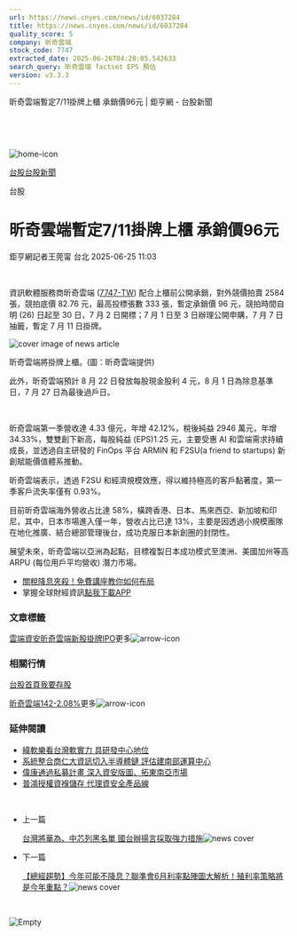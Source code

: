 ```yaml
---
url: https://news.cnyes.com/news/id/6037284
title: https://news.cnyes.com/news/id/6037284
quality_score: 5
company: 昕奇雲端
stock_code: 7747
extracted_date: 2025-06-26T04:28:05.542633
search_query: 昕奇雲端 factset EPS 預估
version: v3.3.3
---
```


昕奇雲端暫定7/11掛牌上櫃 承銷價96元 | 鉅亨網 - 台股新聞

‌

‌

![home-icon](/assets/icons/breadCrumb/symbol-icon-home.svg)

[台股](/news/cat/tw_stock)[台股新聞](/news/cat/tw_stock_news)

台股

# 昕奇雲端暫定7/11掛牌上櫃 承銷價96元

鉅亨網記者王莞甯 台北 2025-06-25 11:03

‌

資訊軟體服務商昕奇雲端 ([7747-TW](https://www.cnyes.com/twstock/7747)) 配合上櫃前公開承銷，對外競價拍賣 2584 張，競拍底價 82.76 元，最高投標張數 333 張，暫定承銷價 96 元，競拍時間自明 (26) 日起至 30 日，7 月 2 日開標；7 月 1 日至 3 日辦理公開申購，7 月 7 日抽籤，暫定 7 月 11 日掛牌。

![cover image of news article](/_next/image?url=https%3A%2F%2Fcimg.cnyes.cool%2Fprod%2Fnews%2F6037284%2Fl%2F7e866115e0a3c340b54f6bc3bba1a2c3.jpg&w=3840&q=75)

昕奇雲端將掛牌上櫃。(圖：昕奇雲端提供)

此外，昕奇雲端預計 8 月 22 日發放每股現金股利 4 元，8 月 1 日為除息基準日，7 月 27 日為最後過戶日。

‌

昕奇雲端第一季營收達 4.33 億元，年增 42.12%，稅後純益 2946 萬元，年增 34.33%，雙雙創下新高，每股純益 (EPS)1.25 元，主要受惠 AI 和雲端需求持續成長，並透過自主研發的 FinOps 平台 ARMIN 和 F2SU(a friend to startups) 新創賦能價值體系推動。

昕奇雲端表示，透過 F2SU 和經濟規模效應，得以維持極高的客戶黏著度，第一季客戶流失率僅有 0.93%。

目前昕奇雲端海外營收占比達 58%，橫跨香港、日本、馬來西亞、新加坡和印尼，其中，日本市場進入僅一年，營收占比已達 13%，主要是因透過小規模團隊在地化推廣、結合總部管理後台，成功克服日本新創圈的封閉性。

展望未來，昕奇雲端以亞洲為起點，目標複製日本成功模式至澳洲、美國加州等高 ARPU (每位用戶平均營收) 潛力市場。

* [關稅降息夾殺！免費講座教你如何布局](https://www.rsc.com.tw/Cnyes_RSC/SeminarBooking2025InvestmentOutlook.aspx?utm_source=anue&utm_medium=usstocks_end)
* 掌握全球財經資訊[點我下載APP](http://www.cnyes.com/app/?utm_source=mweb&utm_medium=HamMenuBanner&utm_campaign=fixed&utm_content=entr)

### 文章標籤

[雲端](https://news.cnyes.com/tag/雲端 "雲端")[資安](https://news.cnyes.com/tag/資安 "資安")[昕奇雲端](https://news.cnyes.com/tag/昕奇雲端 "昕奇雲端")[新股掛牌](https://news.cnyes.com/tag/新股掛牌 "新股掛牌")[IPO](https://news.cnyes.com/tag/IPO "IPO")更多![arrow-icon](/assets/icons/arrows/arrow-down.svg)

### 相關行情

[台股首頁](https://www.cnyes.com/twstock)[我要存股](https://supr.link/8OHaU)

[昕奇雲端142-2.08%](https://www.cnyes.com/twstock/7747)更多![arrow-icon](/assets/icons/arrows/arrow-down.svg)

### 延伸閱讀

* [緯軟樂看台灣軟實力 具研發中心地位](/news/id/5984472)
* [系統整合商仁大資訊切入半導體鏈 評估建南部運算中心](/news/id/5984327)
* [偉康通過私募計畫 深入資安版圖、拓東南亞市場](/news/id/5996249)
* [普鴻授權資褓儲存 代理資安全產品線](/news/id/5968074)

‌

* 上一篇

  [台灣將華為、中芯列黑名單 國台辦揚言採取強力措施](/news/id/6037505)![news cover](https://cimg.cnyes.cool/prod/news/6037505/m/e8cd94b5e4623e142f8f3998b4ccb066.jpg)
* 下一篇

  [【總經趨勢】今年可能不降息？聯準會6月利率點陣圖大解析！殖利率策略將是今年重點？](/news/id/6036930)![news cover](https://cimg.cnyes.cool/prod/news/6036930/m/3acb31aedc886f08c7628706d189a548.jpg)

‌

![Empty](/assets/icons/skeleton/empty-image.svg)

‌